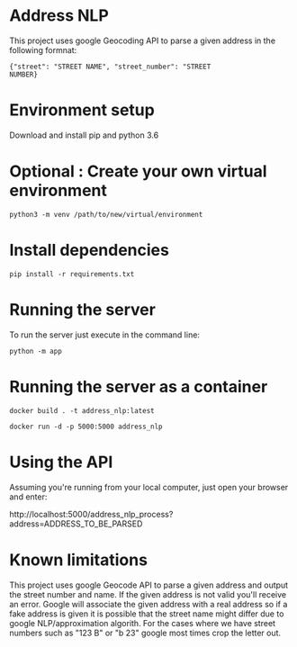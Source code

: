 # Address NLP

This project uses google Geocoding API to parse a given address in the following formnat:

<code>{"street": "STREET NAME", "street_number": "STREET NUMBER}</code>

# Environment setup 

Download and install pip and python 3.6

# Optional : Create your own virtual environment

<code>python3 -m venv /path/to/new/virtual/environment</code>

# Install dependencies

<code>pip install -r requirements.txt</code>

# Running the server

To run the server just execute in the command line:

<code>python -m app</code>

# Running the server as a container

<code>docker build . -t address_nlp:latest</code>

<code>docker run -d -p 5000:5000 address_nlp</code>

# Using the API

Assuming you're running from your local computer, just open your browser and enter:

http://localhost:5000/address_nlp_process?address=ADDRESS_TO_BE_PARSED

# Known limitations

This project uses google Geocode API to parse a given address and output the street number and name. If the given address is not valid you'll receive an error. Google will associate the given address with a real address so if a fake address is given it is possible that the street name might differ due to google NLP/approximation algorith. For the cases where we have street numbers such as "123 B" or "b 23" google most times crop the letter out.
